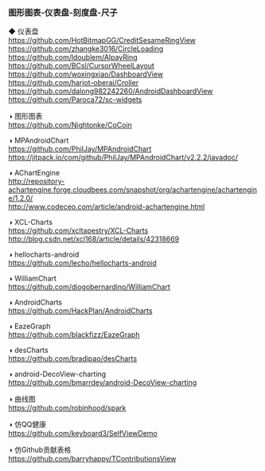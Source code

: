 ### 图形图表-仪表盘-刻度盘-尺子
◆ 仪表盘    
https://github.com/HotBitmapGG/CreditSesameRingView  
https://github.com/zhangke3016/CircleLoading  
https://github.com/ldoublem/AlpayRing  
https://github.com/BCsl/CursorWheelLayout  
https://github.com/woxingxiao/DashboardView  
https://github.com/harjot-oberai/Croller  
https://github.com/dalong982242260/AndroidDashboardView  
https://github.com/Paroca72/sc-widgets  

◑ 图形图表  
https://github.com/Nightonke/CoCoin  


◑ MPAndroidChart  
https://github.com/PhilJay/MPAndroidChart  
https://jitpack.io/com/github/PhilJay/MPAndroidChart/v2.2.2/javadoc/  

◑ AChartEngine  
http://repository-achartengine.forge.cloudbees.com/snapshot/org/achartengine/achartengine/1.2.0/  
http://www.codeceo.com/article/android-achartengine.html  

◑ XCL-Charts  
https://github.com/xcltapestry/XCL-Charts  
http://blog.csdn.net/xcl168/article/details/42318669  

◑ hellocharts-android  
https://github.com/lecho/hellocharts-android  

◑ WilliamChart  
https://github.com/diogobernardino/WilliamChart  

◑ AndroidCharts  
https://github.com/HackPlan/AndroidCharts  

◑ EazeGraph  
https://github.com/blackfizz/EazeGraph  

◑ desCharts  
https://github.com/bradipao/desCharts  

◑ android-DecoView-charting  
https://github.com/bmarrdev/android-DecoView-charting  

◑ 曲线图  
https://github.com/robinhood/spark  

◑ 仿QQ健康    
https://github.com/keyboard3/SelfViewDemo  

◑ 仿Github贡献表格  
https://github.com/barryhappy/TContributionsView  




